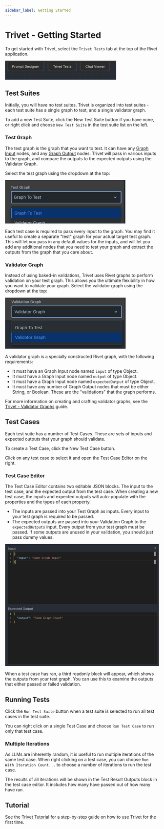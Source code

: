 ```yaml
---
sidebar_label: Getting Started
---
```


# Trivet - Getting Started

To get started with Trivet, select the `Trivet Tests` tab at the top of the Rivet application.

![Rivet tabs](assets/tabs.png)

## Test Suites

Initially, you will have no test suites. Trivet is organized into test suites - each test suite has a single graph to test, and a single validator graph.

To add a new Test Suite, click the New Test Suite button if you have none, or right click and choose `New Test Suite` in the test suite list on the left.

### Test Graph

The test graph is the graph that you want to test. It can have any [Graph Input](../node-reference/graph-input) nodes, and any [Graph Output](../node-reference/graph-output) nodes. Trivet will pass in various inputs to the graph, and compare the outputs to the expected outputs using the Validator Graph.

Select the test graph using the dropdown at the top:

![Test Graph Dropdown](assets/trivet-test-graph-dropdown.png)

Each test case is required to pass every input to the graph. You may find it useful to create a separate "test" graph for your actual target test graph. This will let you pass in any default values for the inputs, and will let you add any additional nodes that you need to test your graph and extract the outputs from the graph that you care about.

### Validator Graph

Instead of using baked-in validations, Trivet uses Rivet graphs to perform validation on your test graph. This allows you the ultimate flexibility in how you want to validate your graph. Select the validator graph using the dropdown at the top:

![Validator Graph Dropdown](assets/trivet-validator-graph-dropdown.png)

A validator graph is a specially constructed Rivet graph, with the following requirements:

- It must have an Graph Input node named `input` of type Object.
- It must have a Graph Input node named `output` of type Object.
- It must have a Graph Input node named `expectedOutput` of type Object.
- It must have any number of Graph Output nodes that must be either String, or Boolean. These are the "validations" that the graph performs.

For more information on creating and crafting validator graphs, see the [Trivet - Validator Graphs](trivet-validation-graphs) guide.

## Test Cases

Each test suite has a number of Test Cases. These are sets of inputs and expected outputs that your graph should validate.

To create a Test Case, click the New Test Case button.

Click on any test case to select it and open the Test Case Editor on the right.

### Test Case Editor

The Test Case Editor contains two editable JSON blocks. The input to the test case, and the expected output from the test case. When creating a new test case, the inputs and expected outputs will auto-populate with the properties and the types of each property.

- The inputs are passed into your Test Graph as inputs. Every input to your test graph is required to be passed.
- The expected outputs are passed into your Validation Graph to the `expectedOutputs` input. Every output from your test graph must be passed. If some outputs are unused in your validation, you should just pass dummy values.

![Test Case Editor](assets/trivet-input-expected-output-editors.png)

When a test case has ran, a third readonly block will appear, which shows the outputs from your test graph. You can use this to examine the outputs that either passed or failed validation.

## Running Tests

Click the `Run Test Suite` button when a test suite is selected to run all test cases in the test suite.

You can right click on a single Test Case and choose `Run Test Case` to run only that test case.

### Multiple Iterations

As LLMs are inherently random, it is useful to run multiple iterations of the same test case. When right clicking on a test case, you can choose `Run With Iteration Count...` to choose a number of iterations to run the test case.

The results of all iterations will be shown in the Test Result Outputs block in the test case editor. It includes how many have passed out of how many have ran.

## Tutorial

See the [Trivet Tutorial](trivet-tutorial) for a step-by-step guide on how to use Trivet for the first time.
